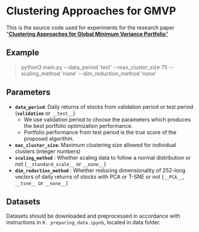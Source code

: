 # Clustering Approaches for GMVP

This is the source code used for experiments for the research paper "<a href = "https://arxiv.org/abs/2001.02966">__Clustering Approaches for Global Minimum Variance Portfolio__"</a>

## Example

> python3 main.py --data_period 'test' --max_cluster_size 75 --scaling_method 'none' --dim_reduction_method 'none'


## Parameters

- __`data_period`__: Daily returns of stocks from validation period or test period (__`validation`__ or `__test__`)
  - We use validation period to choose the parameters which produces the best portfolio optimization performance.
  - Portfolio performance from test period is the true score of the proposed algorithm.
- __`max_cluster_size`__: Maximum clustering size allowed for individual clusters (integer numbers)
- __`scaling_method`__ : Whether scaling data to follow a normal distribution or not (`__standard_scale__` or `__none__`)
- __`dim_reduction_method`__ : Whether reducing dimensionality of 252-long vectors of daily returns of stocks with PCA or T-SNE or not (`__PCA__`, `__tsne__` or `__none__`)

## Datasets
Datasets should be downloaded and preprocessed in accordance with instructions in `0. preparing_data.ipynb`, located in data folder.
